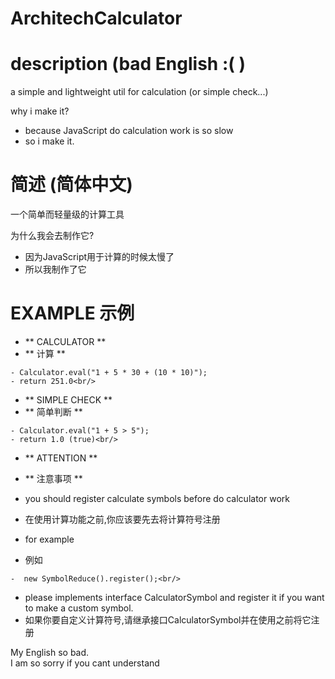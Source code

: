 # ArchitechCalculator
# description (bad English :( )
a simple and lightweight util for calculation (or simple check...)
      
why i make it?
- because JavaScript do calculation work is so slow
- so i make it.
      
# 简述 (简体中文)
一个简单而轻量级的计算工具
      
为什么我会去制作它?
- 因为JavaScript用于计算的时候太慢了
- 所以我制作了它
      
# EXAMPLE 示例
- ** CALCULATOR **
- ** 计算 **
```
- Calculator.eval("1 + 5 * 30 + (10 * 10)");
- return 251.0<br/>
```
      
- ** SIMPLE CHECK **
- ** 简单判断 **
```
- Calculator.eval("1 + 5 > 5");
- return 1.0 (true)<br/>
```
   
- ** ATTENTION **
- ** 注意事项 **
-   you should register calculate symbols before do calculator work
-   在使用计算功能之前,你应该要先去将计算符号注册<br/>
      
-  for example 
-  例如
```
-  new SymbolReduce().register();<br/>
```
   
-  please implements interface CalculatorSymbol and register it if you want to make a custom symbol.
-  如果你要自定义计算符号,请继承接口CalculatorSymbol并在使用之前将它注册<br/>
      
My English so bad.<br/>
I am so sorry if you cant understand<br/>
